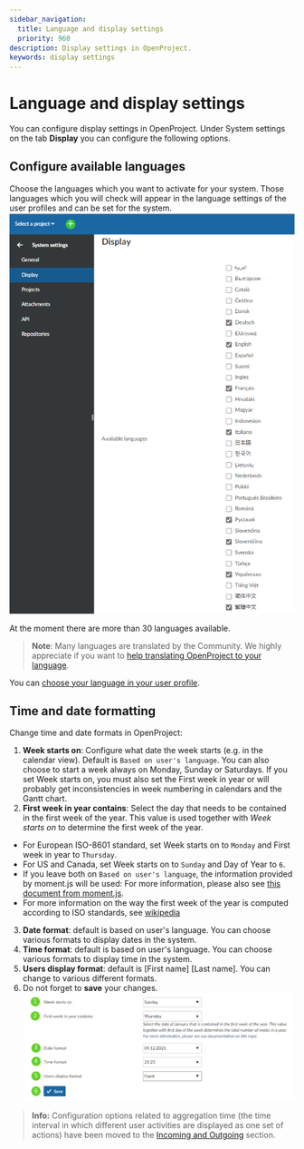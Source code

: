 ```yaml
---
sidebar_navigation:
  title: Language and display settings
  priority: 960
description: Display settings in OpenProject.
keywords: display settings
---
```

# Language and display settings

You can configure display settings in OpenProject. Under System settings on the tab **Display** you can configure the following options.

## Configure available languages

Choose the languages which you want to activate for your system. Those languages which you will check will appear in the language settings of the user profiles and can be set for the system.
![image-20211209162728606](image-20211209162728606.png)

At the moment there are more than 30 languages available.

> **Note**: Many languages are translated by the Community. We highly appreciate if you want to [help translating OpenProject to your language](../../../development/translate-openproject).

You can [choose your language in your user profile](../../../getting-started/my-account/#change-your-language).

## Time and date formatting

Change time and date formats in OpenProject:

1. **Week starts on**: Configure what date the week starts (e.g. in the calendar view). Default is `Based on user's language`.
    You can also choose to start a week always on Monday, Sunday or Saturdays.
    If you set Week starts on, you must also set the First week in year or will probably get inconsistencies in week numbering in calendars and the Gantt chart.
2. **First week in year contains**: Select the day that needs to be contained in the first week of the year. This value is used together with _Week starts on_ to determine the first week of the year. 
  - For European ISO-8601 standard, set Week starts on to `Monday` and First week in year to `Thursday`.
  - For US and Canada, set Week starts on to `Sunday` and Day of Year to `6`.
  - If you leave both on `Based on user's language`, the information provided by moment.js will be used: For more information, please also see [this document from moment.js](https://momentjscom.readthedocs.io/en/latest/moment/07-customization/16-dow-doy/).
  - For more information on the way the first week of the year is computed according to ISO standards, see [wikipedia](https://en.wikipedia.org/wiki/ISO_week_date#First_week)
3. **Date format**: default is based on user's language. You can choose various formats to display dates in the system.
4. **Time format**: default is based on user's language. You can choose various formats to display time in the system.
5. **Users display format**: default is [First name] [Last name]. You can change to various different formats.
6. Do not forget to **save** your changes.![image-20211209163420270](image-20211209163420270.png)

> **Info:** Configuration options related to aggregation time (the time interval in which different user activities are displayed as one set of actions) have been moved to the [Incoming and Outgoing](../../incoming-and-outgoing/) section.
